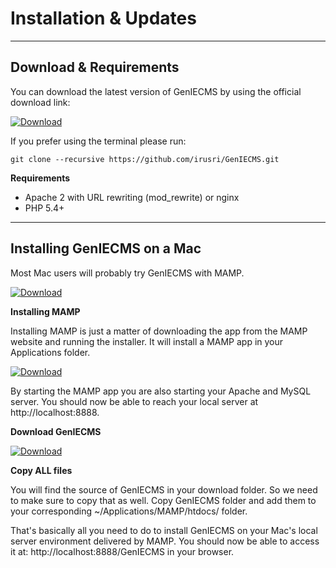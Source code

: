 Installation & Updates
=====================

------------------------
Download & Requirements
------------------------

You can download the latest version of GenIECMS by using the official download link:

[![Download](https://github.com/irusri/GenIECMS/blob/master/docs/download.png?raw=true "Download")](http://geniecms.org/latest/genie.zip)

If you prefer using the terminal please run:

```git clone --recursive https://github.com/irusri/GenIECMS.git```    

**Requirements**
* Apache 2 with URL rewriting (mod_rewrite) or nginx
* PHP 5.4+

------------------------
Installing GenIECMS on a Mac
------------------------
Most Mac users will probably try GenIECMS with MAMP.  

[![Download](https://github.com/irusri/GenIECMS/blob/master/docs/mamp.png?raw=true "Download")](http://www.mamp.info/en/downloads/)

**Installing MAMP**

Installing MAMP is just a matter of downloading the app from the MAMP website and running the installer. It will install a MAMP app in your Applications folder.

[![Download](https://github.com/irusri/GenIECMS/blob/master/docs/mamp-02.png?raw=true "Download")](http://www.mamp.info/en/downloads/)

By starting the MAMP app you are also starting your Apache and MySQL server. You should now be able to reach your local server at http://localhost:8888.

**Download GenIECMS**

[![Download](https://github.com/irusri/GenIECMS/blob/master/docs/download.png?raw=true "Download")](http://geniecms.org/latest/genie.zip)

**Copy ALL files**

You will find the source of GenIECMS in your download folder. So we need to make sure to copy that as well. Copy GenIECMS folder and add them to your corresponding ~/Applications/MAMP/htdocs/ folder.

That's basically all you need to do to install GenIECMS on your Mac's local server environment delivered by MAMP. You should now be able to access it at: http://localhost:8888/GenIECMS in your browser.

